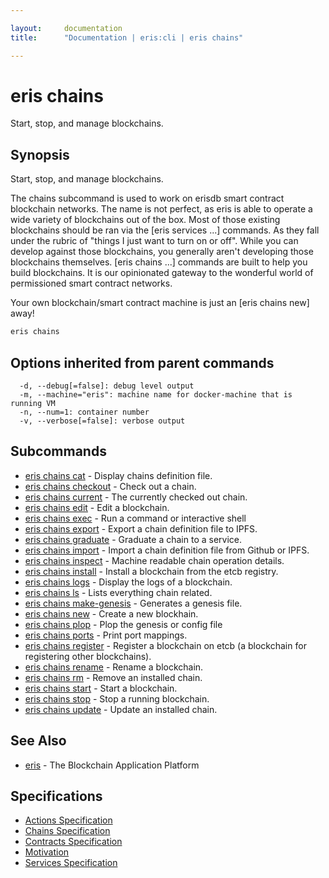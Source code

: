 ```yaml
---

layout:     documentation
title:      "Documentation | eris:cli | eris chains"

---
```


# eris chains

Start, stop, and manage blockchains.

## Synopsis

Start, stop, and manage blockchains.

The chains subcommand is used to work on erisdb smart contract
blockchain networks. The name is not perfect, as eris is able
to operate a wide variety of blockchains out of the box. Most
of those existing blockchains should be ran via the [eris services ...]
commands. As they fall under the rubric of "things I just want
to turn on or off". While you can develop against those
blockchains, you generally aren't developing those blockchains
themselves. [eris chains ...] commands are built to help you build
blockchains. It is our opinionated gateway to the wonderful world
of permissioned smart contract networks.

Your own blockchain/smart contract machine is just an [eris chains new]
away!

```bash
eris chains
```

## Options inherited from parent commands

```
  -d, --debug[=false]: debug level output
  -m, --machine="eris": machine name for docker-machine that is running VM
  -n, --num=1: container number
  -v, --verbose[=false]: verbose output
```

## Subcommands

* [eris chains cat](https://docs.erisindustries.com/documentation/eris-cli/0.11.0/eris_chains_cat/)	 - Display chains definition file.
* [eris chains checkout](https://docs.erisindustries.com/documentation/eris-cli/0.11.0/eris_chains_checkout/)	 - Check out a chain.
* [eris chains current](https://docs.erisindustries.com/documentation/eris-cli/0.11.0/eris_chains_current/)	 - The currently checked out chain.
* [eris chains edit](https://docs.erisindustries.com/documentation/eris-cli/0.11.0/eris_chains_edit/)	 - Edit a blockchain.
* [eris chains exec](https://docs.erisindustries.com/documentation/eris-cli/0.11.0/eris_chains_exec/)	 - Run a command or interactive shell
* [eris chains export](https://docs.erisindustries.com/documentation/eris-cli/0.11.0/eris_chains_export/)	 - Export a chain definition file to IPFS.
* [eris chains graduate](https://docs.erisindustries.com/documentation/eris-cli/0.11.0/eris_chains_graduate/)	 - Graduate a chain to a service.
* [eris chains import](https://docs.erisindustries.com/documentation/eris-cli/0.11.0/eris_chains_import/)	 - Import a chain definition file from Github or IPFS.
* [eris chains inspect](https://docs.erisindustries.com/documentation/eris-cli/0.11.0/eris_chains_inspect/)	 - Machine readable chain operation details.
* [eris chains install](https://docs.erisindustries.com/documentation/eris-cli/0.11.0/eris_chains_install/)	 - Install a blockchain from the etcb registry.
* [eris chains logs](https://docs.erisindustries.com/documentation/eris-cli/0.11.0/eris_chains_logs/)	 - Display the logs of a blockchain.
* [eris chains ls](https://docs.erisindustries.com/documentation/eris-cli/0.11.0/eris_chains_ls/)	 - Lists everything chain related.
* [eris chains make-genesis](https://docs.erisindustries.com/documentation/eris-cli/0.11.0/eris_chains_make-genesis/)	 - Generates a genesis file.
* [eris chains new](https://docs.erisindustries.com/documentation/eris-cli/0.11.0/eris_chains_new/)	 - Create a new blockhain.
* [eris chains plop](https://docs.erisindustries.com/documentation/eris-cli/0.11.0/eris_chains_plop/)	 - Plop the genesis or config file
* [eris chains ports](https://docs.erisindustries.com/documentation/eris-cli/0.11.0/eris_chains_ports/)	 - Print port mappings.
* [eris chains register](https://docs.erisindustries.com/documentation/eris-cli/0.11.0/eris_chains_register/)	 - Register a blockchain on etcb (a blockchain for registering other blockchains).
* [eris chains rename](https://docs.erisindustries.com/documentation/eris-cli/0.11.0/eris_chains_rename/)	 - Rename a blockchain.
* [eris chains rm](https://docs.erisindustries.com/documentation/eris-cli/0.11.0/eris_chains_rm/)	 - Remove an installed chain.
* [eris chains start](https://docs.erisindustries.com/documentation/eris-cli/0.11.0/eris_chains_start/)	 - Start a blockchain.
* [eris chains stop](https://docs.erisindustries.com/documentation/eris-cli/0.11.0/eris_chains_stop/)	 - Stop a running blockchain.
* [eris chains update](https://docs.erisindustries.com/documentation/eris-cli/0.11.0/eris_chains_update/)	 - Update an installed chain.

## See Also

* [eris](https://docs.erisindustries.com/documentation/eris-cli/0.11.0/eris/)	 - The Blockchain Application Platform

## Specifications

* [Actions Specification](https://docs.erisindustries.com/documentation/eris-cli/0.11.0/actions_specification/)
* [Chains Specification](https://docs.erisindustries.com/documentation/eris-cli/0.11.0/chains_specification/)
* [Contracts Specification](https://docs.erisindustries.com/documentation/eris-cli/0.11.0/contracts_specification/)
* [Motivation](https://docs.erisindustries.com/documentation/eris-cli/0.11.0/motivation/)
* [Services Specification](https://docs.erisindustries.com/documentation/eris-cli/0.11.0/services_specification/)

